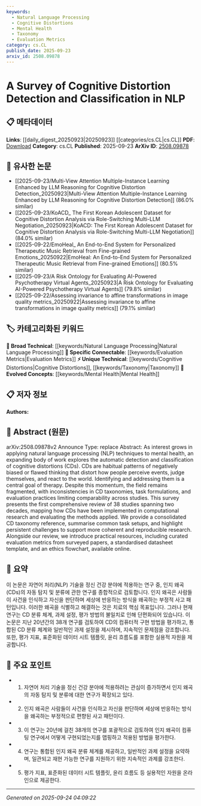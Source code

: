 ```yaml
---
keywords:
  - Natural Language Processing
  - Cognitive Distortions
  - Mental Health
  - Taxonomy
  - Evaluation Metrics
category: cs.CL
publish_date: 2025-09-23
arxiv_id: 2508.09878
---
```


<!-- KEYWORD_LINKING_METADATA:
{
  "processed_timestamp": "2025-09-24T04:09:22.082700",
  "vocabulary_version": "1.0",
  "selected_keywords": [
    "Natural Language Processing",
    "Cognitive Distortions",
    "Mental Health",
    "Taxonomy",
    "Evaluation Metrics"
  ],
  "rejected_keywords": [],
  "similarity_scores": {
    "Natural Language Processing": 0.85,
    "Cognitive Distortions": 0.8,
    "Mental Health": 0.75,
    "Taxonomy": 0.7,
    "Evaluation Metrics": 0.78
  },
  "extraction_method": "AI_prompt_based",
  "budget_applied": true,
  "candidates_json": {
    "candidates": [
      {
        "surface": "Natural Language Processing",
        "canonical": "Natural Language Processing",
        "aliases": [
          "NLP"
        ],
        "category": "broad_technical",
        "rationale": "NLP is a fundamental field relevant to the paper's focus on cognitive distortion detection.",
        "novelty_score": 0.3,
        "connectivity_score": 0.9,
        "specificity_score": 0.7,
        "link_intent_score": 0.85
      },
      {
        "surface": "Cognitive Distortions",
        "canonical": "Cognitive Distortions",
        "aliases": [
          "CDs"
        ],
        "category": "unique_technical",
        "rationale": "Central to the paper's theme, offering a unique angle on mental health applications in NLP.",
        "novelty_score": 0.75,
        "connectivity_score": 0.65,
        "specificity_score": 0.85,
        "link_intent_score": 0.8
      },
      {
        "surface": "Mental Health",
        "canonical": "Mental Health",
        "aliases": [],
        "category": "evolved_concepts",
        "rationale": "Links the application of NLP to a growing interdisciplinary field.",
        "novelty_score": 0.5,
        "connectivity_score": 0.7,
        "specificity_score": 0.6,
        "link_intent_score": 0.75
      },
      {
        "surface": "Taxonomy",
        "canonical": "Taxonomy",
        "aliases": [
          "Classification Schema"
        ],
        "category": "unique_technical",
        "rationale": "Essential for understanding the classification and organization of cognitive distortions.",
        "novelty_score": 0.65,
        "connectivity_score": 0.6,
        "specificity_score": 0.8,
        "link_intent_score": 0.7
      },
      {
        "surface": "Evaluation Metrics",
        "canonical": "Evaluation Metrics",
        "aliases": [
          "Performance Metrics"
        ],
        "category": "specific_connectable",
        "rationale": "Crucial for assessing the effectiveness of NLP models in detecting cognitive distortions.",
        "novelty_score": 0.55,
        "connectivity_score": 0.75,
        "specificity_score": 0.65,
        "link_intent_score": 0.78
      }
    ],
    "ban_list_suggestions": [
      "method",
      "experiment",
      "performance"
    ]
  },
  "decisions": [
    {
      "candidate_surface": "Natural Language Processing",
      "resolved_canonical": "Natural Language Processing",
      "decision": "linked",
      "scores": {
        "novelty": 0.3,
        "connectivity": 0.9,
        "specificity": 0.7,
        "link_intent": 0.85
      }
    },
    {
      "candidate_surface": "Cognitive Distortions",
      "resolved_canonical": "Cognitive Distortions",
      "decision": "linked",
      "scores": {
        "novelty": 0.75,
        "connectivity": 0.65,
        "specificity": 0.85,
        "link_intent": 0.8
      }
    },
    {
      "candidate_surface": "Mental Health",
      "resolved_canonical": "Mental Health",
      "decision": "linked",
      "scores": {
        "novelty": 0.5,
        "connectivity": 0.7,
        "specificity": 0.6,
        "link_intent": 0.75
      }
    },
    {
      "candidate_surface": "Taxonomy",
      "resolved_canonical": "Taxonomy",
      "decision": "linked",
      "scores": {
        "novelty": 0.65,
        "connectivity": 0.6,
        "specificity": 0.8,
        "link_intent": 0.7
      }
    },
    {
      "candidate_surface": "Evaluation Metrics",
      "resolved_canonical": "Evaluation Metrics",
      "decision": "linked",
      "scores": {
        "novelty": 0.55,
        "connectivity": 0.75,
        "specificity": 0.65,
        "link_intent": 0.78
      }
    }
  ]
}
-->

# A Survey of Cognitive Distortion Detection and Classification in NLP

## 📋 메타데이터

**Links**: [[daily_digest_20250923|20250923]] [[categories/cs.CL|cs.CL]]
**PDF**: [Download](https://arxiv.org/pdf/2508.09878.pdf)
**Category**: cs.CL
**Published**: 2025-09-23
**ArXiv ID**: [2508.09878](https://arxiv.org/abs/2508.09878)

## 🔗 유사한 논문
- [[2025-09-23/Multi-View Attention Multiple-Instance Learning Enhanced by LLM Reasoning for Cognitive Distortion Detection_20250923|Multi-View Attention Multiple-Instance Learning Enhanced by LLM Reasoning for Cognitive Distortion Detection]] (86.0% similar)
- [[2025-09-23/KoACD_ The First Korean Adolescent Dataset for Cognitive Distortion Analysis via Role-Switching Multi-LLM Negotiation_20250923|KoACD: The First Korean Adolescent Dataset for Cognitive Distortion Analysis via Role-Switching Multi-LLM Negotiation]] (84.0% similar)
- [[2025-09-22/EmoHeal_ An End-to-End System for Personalized Therapeutic Music Retrieval from Fine-grained Emotions_20250922|EmoHeal: An End-to-End System for Personalized Therapeutic Music Retrieval from Fine-grained Emotions]] (80.5% similar)
- [[2025-09-23/A Risk Ontology for Evaluating AI-Powered Psychotherapy Virtual Agents_20250923|A Risk Ontology for Evaluating AI-Powered Psychotherapy Virtual Agents]] (79.8% similar)
- [[2025-09-22/Assessing invariance to affine transformations in image quality metrics_20250922|Assessing invariance to affine transformations in image quality metrics]] (79.1% similar)

## 🏷️ 카테고리화된 키워드
**🧠 Broad Technical**: [[keywords/Natural Language Processing|Natural Language Processing]]
**🔗 Specific Connectable**: [[keywords/Evaluation Metrics|Evaluation Metrics]]
**⚡ Unique Technical**: [[keywords/Cognitive Distortions|Cognitive Distortions]], [[keywords/Taxonomy|Taxonomy]]
**🚀 Evolved Concepts**: [[keywords/Mental Health|Mental Health]]

## 📋 저자 정보

**Authors:** 

## 📄 Abstract (원문)

arXiv:2508.09878v2 Announce Type: replace 
Abstract: As interest grows in applying natural language processing (NLP) techniques to mental health, an expanding body of work explores the automatic detection and classification of cognitive distortions (CDs). CDs are habitual patterns of negatively biased or flawed thinking that distort how people perceive events, judge themselves, and react to the world. Identifying and addressing them is a central goal of therapy. Despite this momentum, the field remains fragmented, with inconsistencies in CD taxonomies, task formulations, and evaluation practices limiting comparability across studies. This survey presents the first comprehensive review of 38 studies spanning two decades, mapping how CDs have been implemented in computational research and evaluating the methods applied. We provide a consolidated CD taxonomy reference, summarise common task setups, and highlight persistent challenges to support more coherent and reproducible research. Alongside our review, we introduce practical resources, including curated evaluation metrics from surveyed papers, a standardised datasheet template, and an ethics flowchart, available online.

## 📝 요약

이 논문은 자연어 처리(NLP) 기술을 정신 건강 분야에 적용하는 연구 중, 인지 왜곡(CDs)의 자동 탐지 및 분류에 관한 연구를 종합적으로 검토합니다. 인지 왜곡은 사람들이 사건을 인식하고 자신을 판단하며 세상에 반응하는 방식을 왜곡하는 부정적 사고 패턴입니다. 이러한 왜곡을 식별하고 해결하는 것은 치료의 핵심 목표입니다. 그러나 현재 연구는 CD 분류 체계, 과제 설정, 평가 방법의 불일치로 인해 단편화되어 있습니다. 이 논문은 지난 20년간의 38개 연구를 검토하여 CD의 컴퓨터적 구현 방법을 평가하고, 통합된 CD 분류 체계와 일반적인 과제 설정을 제시하며, 지속적인 문제점을 강조합니다. 또한, 평가 지표, 표준화된 데이터 시트 템플릿, 윤리 흐름도를 포함한 실용적 자원을 제공합니다.

## 🎯 주요 포인트

- 1. 자연어 처리 기술을 정신 건강 분야에 적용하려는 관심이 증가하면서 인지 왜곡의 자동 탐지 및 분류에 대한 연구가 확장되고 있다.
- 2. 인지 왜곡은 사람들이 사건을 인식하고 자신을 판단하며 세상에 반응하는 방식을 왜곡하는 부정적으로 편향된 사고 패턴이다.
- 3. 이 연구는 20년에 걸친 38개의 연구를 포괄적으로 검토하여 인지 왜곡이 컴퓨팅 연구에서 어떻게 구현되었는지를 맵핑하고 적용된 방법을 평가한다.
- 4. 연구는 통합된 인지 왜곡 분류 체계를 제공하고, 일반적인 과제 설정을 요약하며, 일관되고 재현 가능한 연구를 지원하기 위한 지속적인 과제를 강조한다.
- 5. 평가 지표, 표준화된 데이터 시트 템플릿, 윤리 흐름도 등 실용적인 자원을 온라인으로 제공한다.


---

*Generated on 2025-09-24 04:09:22*
